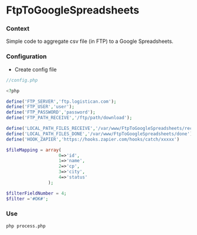 # FtpToGoogleSpreadsheets

### Context
Simple code to aggregate csv file (in FTP) to a Google Spreadsheets.

### Configuration

* Create config file 

```php
//config.php

<?php

define('FTP_SERVER','ftp.logistican.com');
define('FTP_USER','user');
define('FTP_PASSWORD','password');
define('FTP_PATH_RECEIVE','/ftp/path/download');

define('LOCAL_PATH_FILES_RECEIVE','/var/www/FtpToGoogleSpreadsheets/receive');
define('LOCAL_PATH_FILES_DONE','/var/www/FtpToGoogleSpreadsheets/done');
define('HOOK_ZAPIER','https://hooks.zapier.com/hooks/catch/xxxxx')

$fileMapping = array(
					0=>'id',
					1=>'name',
					2=>'cp',
					3=>'city',
					4=>'status'
				);

$filterFieldNumber = 4;
$filter ='#OK#';

```

### Use 
```shell
php process.php
```

